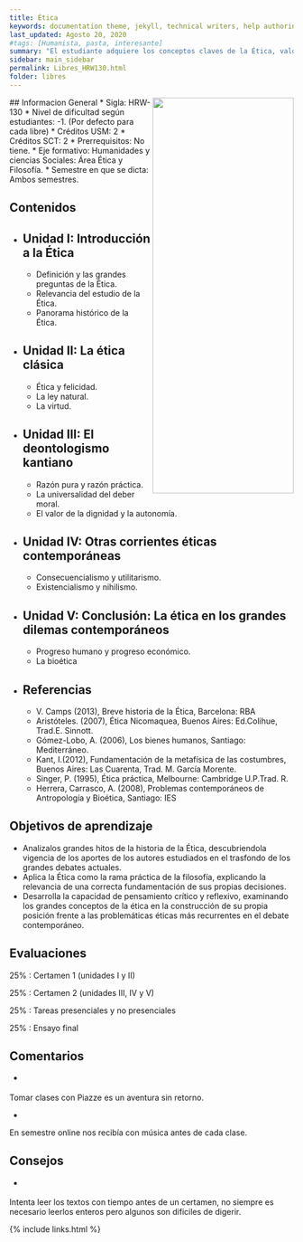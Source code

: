 ```yaml
---
title: Ética
keywords: documentation theme, jekyll, technical writers, help authoring tools, hat replacements
last_updated: Agosto 20, 2020
#tags: [Humanista, pasta, interesante]
summary: "El estudiante adquiere los conceptos claves de la Ética, valorando la necesidad de tener una visión fundamentada de nuestro mundo y de nuestras decisiones, adoptando una visión informada y crítica de los grandes hitos de la historia de la ética y reflexionando sobre su vigencia en los grandes debates sociales contemporáneos "
sidebar: main_sidebar
permalink: Libres_HRW130.html
folder: libres
---
```


<img align="right" width="250" height="700" src="https://cdn.discordapp.com/attachments/364193276062072842/746062027801362565/meme2.jpg">
## Informacion General
* Sigla: HRW-130
* Nivel de dificultad según estudiantes: -1. (Por defecto para cada libre)
* Créditos USM: 2
* Créditos SCT: 2
* Prerrequisitos: No tiene.
* Eje formativo: Humanidades y ciencias Sociales: Área Ética y Filosofía.
* Semestre en que se dicta: Ambos semestres.



## Contenidos
* ## Unidad I: Introducción a la Ética
    * Definición y las grandes preguntas de la Ética. 
    * Relevancia del estudio de la Ética.
    * Panorama histórico de la Ética.
* ## Unidad II: La ética clásica
    * Ética y felicidad. 
    * La ley natural. 
    * La virtud.
* ## Unidad III: El deontologismo kantiano
    * Razón pura y razón práctica. 
    * La universalidad del deber moral. 
    * El valor de la dignidad y la autonomía.
* ## Unidad IV: Otras corrientes éticas contemporáneas 
    * Consecuencialismo y utilitarismo.  
    * Existencialismo y nihilismo. 
* ## Unidad V: Conclusión: La ética en los grandes dilemas contemporáneos
    * Progreso humano y progreso económico.
    *  La bioética
* ## Referencias
    * V. Camps (2013), Breve historia de la Ética, Barcelona: RBA
    * Aristóteles. (2007), Ética Nicomaquea, Buenos Aires: Ed.Colihue, Trad.E. Sinnott. 
    * Gómez-Lobo,  A.    (2006),  Los  bienes  humanos,  Santiago:  Mediterráneo.
    * Kant,  I.(2012),  Fundamentación  de  la  metafísica  de  las  costumbres,  Buenos  Aires:  Las  Cuarenta,  Trad.  M.  García  Morente.
    * Singer, P. (1995), Ética práctica, Melbourne: Cambridge U.P.Trad. R.
    * Herrera, Carrasco, A. (2008), Problemas contemporáneos de Antropología y Bioética, Santiago: IES

## Objetivos de aprendizaje

* Analizalos grandes hitos de la historia de la Ética, descubriendola vigencia de los aportes de los autores estudiados en el trasfondo de los grandes debates actuales.
* Aplica la  Ética  como  la  rama  práctica  de  la  filosofía,  explicando la relevancia de una correcta fundamentación de sus propias decisiones.
* Desarrolla la capacidad de pensamiento crítico y reflexivo, examinando los grandes conceptos de  la  ética  en  la  construcción  de  su  propia  posición  frente a  las  problemáticas  éticas  más  recurrentes en el debate contemporáneo.


## Evaluaciones
25%
 :  Certamen 1 (unidades I y II)

25%
 : Certamen 2 (unidades III, IV y V)

25%
 : Tareas presenciales y no presenciales

25%
 :  Ensayo final



## Comentarios
* <p style = "font-family:Comic Sans MS, Comic Sans, cursive;">
Tomar clases con Piazze es un aventura sin retorno.

* <p style = "font-family:Comic Sans MS, Comic Sans, cursive;">
En semestre online nos recibía con música antes de cada clase.


## Consejos

* <p style = "font-family:Comic Sans MS, Comic Sans, cursive;">
Intenta leer los textos con tiempo antes de un certamen, no siempre es necesario leerlos enteros pero algunos son dificiles de digerir.


{% include links.html %}
